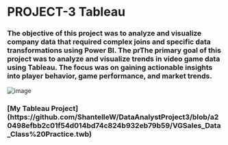 <h1>PROJECT-3 Tableau</h1>

<h3>The objective of this project was to analyze and visualize company data that required complex joins and specific data transformations using Power BI. The prThe primary goal of this project was to analyze and visualize trends in video game data using Tableau. The focus was on gaining actionable insights into player behavior, game performance, and market trends. 
 </h3>

![image](https://github.com/ShantelleW/DataAnalystProject3/assets/170475803/b9b2c474-9992-4b09-85e8-a55d3f99adb8)

<h3>[My Tableau Project](https://github.com/ShantelleW/DataAnalystProject3/blob/a20498efbb2c01f54d014bd74c824b932eb79b59/VGSales_Data_Class%20Practice.twb)</h3>
